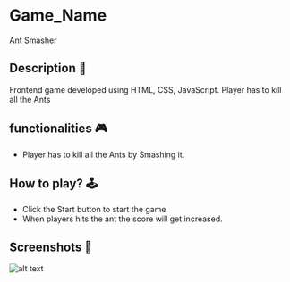 # **Game_Name**

Ant Smasher

## **Description 📃**

Frontend game developed using HTML, CSS, JavaScript. Player has to kill all the Ants

## **functionalities 🎮**

- Player has to kill all the Ants by Smashing it.

## **How to play? 🕹️**

- Click the Start button to start the game
- When players hits the ant the score will get increased.

## **Screenshots 📸**

![alt text](./img/image.png)
